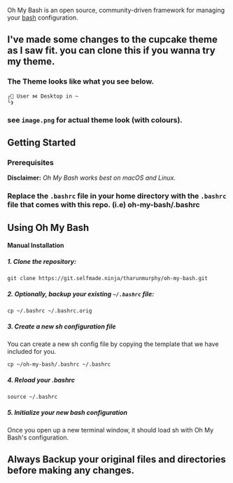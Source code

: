 Oh My Bash is an open source, community-driven framework for managing your [bash](https://www.gnu.org/software/bash/) configuration.

## I've made some changes to the cupcake theme as I saw fit. you can clone this if you wanna try my theme.

### The Theme looks like what you see below.

```shell
┌🔺 User ⋈ Desktop in ~
└❯
```
### see `image.png` for actual theme look (with colours).

## Getting Started

### Prerequisites

__Disclaimer:__ _Oh My Bash works best on macOS and Linux._

### Replace the `.bashrc` file in your home directory with the `.bashrc` file that comes with this repo. (i.e) oh-my-bash/.bashrc

## Using Oh My Bash

#### Manual Installation

##### 1. Clone the repository:

```shell
git clone https://git.selfmade.ninja/tharunmurphy/oh-my-bash.git
```

##### 2. *Optionally*, backup your existing `~/.bashrc` file:

```shell
cp ~/.bashrc ~/.bashrc.orig
```

##### 3. Create a new sh configuration file

You can create a new sh config file by copying the template that we have included for you.

```shell
cp ~/oh-my-bash/.bashrc ~/.bashrc
```

##### 4. Reload your .bashrc

```shell
source ~/.bashrc
```

##### 5. Initialize your new bash configuration

Once you open up a new terminal window, it should load sh with Oh My Bash's configuration.

## Always Backup your original files and directories before making any changes.
